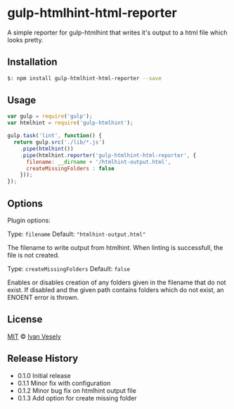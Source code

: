 gulp-htmlhint-html-reporter
====================

A simple reporter for gulp-htmlhint that writes it's output to a html file which looks pretty.

## Installation

```bash
$: npm install gulp-htmlhint-html-reporter --save
```

## Usage

```javascript
var gulp = require('gulp');
var htmlhint = require('gulp-htmlhint');

gulp.task('lint', function() {
  return gulp.src('./lib/*.js')
    .pipe(htmlhint())
    .pipe(htmlhint.reporter('gulp-htmlhint-html-reporter', {
      filename: __dirname + '/htmlhint-output.html',
      createMissingFolders : false  
    }));
});
```

## Options

Plugin options:

Type: `filename`
Default: `"htmlhint-output.html"`

The filename to write output from htmlhint. When linting is successfull, the file is not created.

Type: `createMissingFolders`
Default: `false`

Enables or disables creation of any folders given in the filename that do not exist. 
If disabled and the given path contains folders which do not exist, an ENOENT error is thrown. 

## License

[MIT](http://opensource.org/licenses/MIT) © [Ivan Vesely](https://github.com/ivan-vesely)

## Release History

* 0.1.0 Initial release
* 0.1.1 Minor fix with configuration
* 0.1.2 Minor bug fix on htmlhint output file
* 0.1.3 Add option for create missing folder
